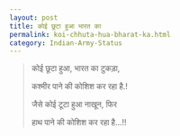 ```yaml
---
layout: post
title: कोई छूटा हुआ भारत का
permalink: koi-chhuta-hua-bharat-ka.html
category: Indian-Army-Status
---
```

> कोई छूटा हुआ, भारत का टुकड़ा,
>       
> कश्मीर पाने की कोशिश कर रहा है.!
>        
> जैसे कोई टूटा हुआ नाखून, फिर 
>         
> हाथ पाने की कोशिश कर रहा है...!!
